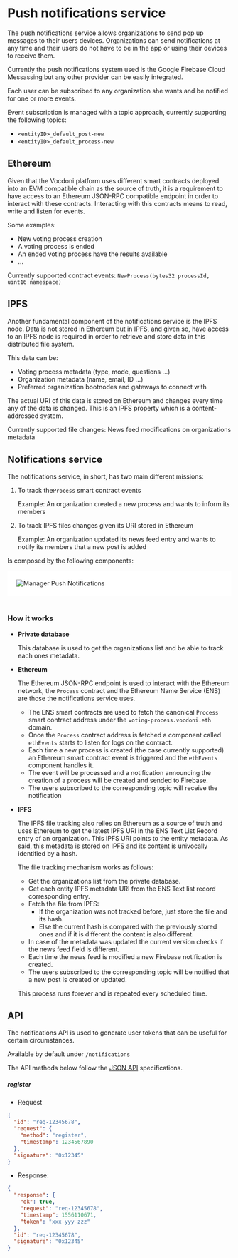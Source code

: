 # Push notifications service

The push notifications service allows organizations to send pop up messages to their users devices. Organizations can send notifications at any time and their users do not have to be in the app or using their devices to receive them.

Currently the push notifications system used is the Google Firebase Cloud Messassing but any other provider can be easily integrated.

Each user can be subscribed to any organization she wants and be notified for one or more events.

Event subscription is managed with a topic approach, currently supporting the following topics:
- `<entityID>_default_post-new`
- `<entityID>_default_process-new`


## Ethereum

Given that the Vocdoni platform uses different smart contracts deployed into an EVM compatible chain as the source of truth, it is a requirement to have access to an Ethereum JSON-RPC compatible endpoint in order to interact with these contracts.
Interacting with this contracts means to read, write and listen for events.

Some examples:
- New voting process creation
- A voting process is ended
- An ended voting process have the results available
- ...

Currently supported contract events: `NewProcess(bytes32 processId, uint16 namespace)`

## IPFS

Another fundamental component of the notifications service is the IPFS node. Data is not stored in Ethereum but in IPFS, and given so, have access to an IPFS node is required in order to retrieve and store data in this distributed file system.

This data can be:
- Voting process metadata (type, mode, questions ...)
- Organization metadata (name, email, ID ...)
- Preferred organization bootnodes and gateways to connect with

The actual URI of this data is stored on Ethereum and changes every time any of the data is changed. This is an IPFS property which is a content-addressed system.

Currently supported file changes: News feed modifications on organizations metadata

## Notifications service

The notifications service, in short, has two main different missions:

1. To track the`Process` smart contract events
    
    Example: An organization created a new process and wants to inform its members

2. To track IPFS files changes given its URI stored in Ethereum

    Example: An organization updated its news feed entry and wants to notify its members that a new post is added
    
    
Is composed by the following components:


<div style="padding: 20px; background-color: white;">
	<img src="/manager-push-notifications.png" alt="Manager Push Notifications"/>
</div>

<br>

### How it works

- **Private database**

    This database is used to get the organizations list and be able to track each ones metadata.

- **Ethereum**

    The Ethereum JSON-RPC endpoint is used to interact with the Ethereum network, the `Process` contract and the Ethereum Name Service (ENS)
    are those the notifications service uses.
    
    - The ENS smart contracts are used to fetch the canonical `Process` smart contract address under the `voting-process.vocdoni.eth` domain.
    - Once the `Process` contract address is fetched a component called `ethEvents` starts to listen for logs on the contract.
    - Each time a new process is created (the case currently supported) an Ethereum smart contract event is triggered and the `ethEvents` component
      handles it.
    - The event will be processed and a notification announcing the creation of a process will be created and sended to Firebase.
    - The users subscribed to the corresponding topic will receive the notification
      

- **IPFS**

    The IPFS file tracking also relies on Ethereum as a source of truth and uses Ethereum to get the latest IPFS URI in the ENS Text List Record
    entry of an organization. This IPFS URI points to the entity metadata.
    As said, this metadata is stored on IPFS and its content is univocally identified by a hash.
    
    The file tracking mechanism works as follows:
    - Get the organizations list from the private database.
    - Get each entity IPFS metadata URI from the ENS Text list record corresponding entry.
    - Fetch the file from IPFS:
        - If the organization was not tracked before, just store the file and its hash.
        - Else the current hash is compared with the previously stored ones and if it is different the content is also different.
    - In case of the metadata was updated the current version checks if the news feed field is different.
    - Each time the news feed is modified a new Firebase notification is created.
    - The users subscribed to the corresponding topic will be notified that a new post is created or updated.

    This process runs forever and is repeated every scheduled time. 
          

## API

The notifications API is used to generate user tokens that can be useful for certain circumstances.

Available by default under `/notifications`

The API methods below follow the [JSON API](/architecture/protocol/json-api) specifications.

##### register


- Request

```json
{
  "id": "req-12345678",
  "request": {
    "method": "register",
    "timestamp": 1234567890
  },
  "signature": "0x12345"
}
```

- Response:

```json
{
  "response": {
    "ok": true,
    "request": "req-12345678",  
    "timestamp": 1556110671,
    "token": "xxx-yyy-zzz"
  },
  "id": "req-12345678",
  "signature": "0x12345"
}
```

<!--
## Build and run

- Build

```bash
go build cmd/dvotenotif/dvotenotif.go
``` 
- Run

```bash
go run cmd/dvotenotif/dvotenotif.go

## or after build

./dvotenotif
```

- Options (.yaml config file is also created)

```bash
  --dataDir string                    directory where data is stored (default "/home/t480/.dvotenotif")
  --dbHost string                     DB server address (default "127.0.0.1")
  --dbName string                     DB database name (default "vocdoni")
  --dbPassword string                 DB password (default "vocdoni")
  --dbPort int                        DB server port (default 5432)
  --dbSslmode string                  DB postgres sslmode (default "prefer")
  --dbUser string                     DB Username (default "vocdoni")
  --ethBootNodes stringArray          Ethereum p2p custom bootstrap nodes (enode://<pubKey>@<ip>[:port])
  --ethCensusSync                     automatically import new census published on the smart contract
  --ethChain string                   Ethereum blockchain to use: [mainnet goerli xdai xdaistage sokol] (default "sokol")
  --ethChainLightMode                 synchronize Ethereum blockchain in light mode
  --ethNoWaitSync                     do not wait for Ethereum to synchronize (for testing only)
  --ethNodePort int                   Ethereum p2p node port to use (default 30303)
  --ethProcessDomain string           voting contract ENS domain (default "voting-process.vocdoni.eth")
  --ethSigningKey string              signing private Key (if not specified the Ethereum keystore will be used)
  --ethSubscribeOnly                  only subscribe to new ethereum events (do not read past log)
  --ethTrustedPeers stringArray       Ethereum p2p trusted peer nodes (enode://<pubKey>@<ip>[:port])
  --ipfsNoInit                        disables inter planetary file system support
  --ipfsSyncKey string                enable IPFS cluster synchronization using the given secret key
  --ipfsSyncPeers stringArray         use custom ipfsSync peers/bootnodes for accessing the DHT
  --logErrorFile string               Log errors and warnings to a file
  --logLevel string                   Log level (debug, info, warn, error, fatal) (default "info")
  --logOutput string                  Log output (stdout, stderr or filepath) (default "stdout")
  --metricsEnabled                    enable prometheus metrics (default true)
  --metricsRefreshInterval int        metrics refresh interval in seconds (default 10)
  --pushNotificationsKeyFile string   path to notifications service private key file
  --pushNotificationsService int      push notifications service, 1: Firebase (default 1)
  --saveConfig                        overwrites an existing config file with the CLI provided flags
  --w3Enabled                         if true, a web3 public endpoint will be enabled (default true)
  --w3External string                 use an external web3 endpoint instead of the local one. Supported protocols: http(s)://, ws(s):// and IPC filepath
  --w3RPCHost string                  web3 RPC host (default "127.0.0.1")
  --w3RPCPort int                     web3 RPC port (default 9091)
  --w3Route string                    web3 endpoint API route (default "/web3")
```
-->



